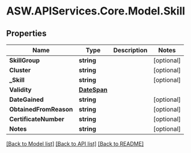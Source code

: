 
# ASW.APIServices.Core.Model.Skill

## Properties

Name | Type | Description | Notes
------------ | ------------- | ------------- | -------------
**SkillGroup** | **string** |  | [optional] 
**Cluster** | **string** |  | [optional] 
**_Skill** | **string** |  | [optional] 
**Validity** | [**DateSpan**](DateSpan.md) |  | 
**DateGained** | **string** |  | [optional] 
**ObtainedFromReason** | **string** |  | [optional] 
**CertificateNumber** | **string** |  | [optional] 
**Notes** | **string** |  | [optional] 

[[Back to Model list]](../README.md#documentation-for-models)
[[Back to API list]](../README.md#documentation-for-api-endpoints)
[[Back to README]](../README.md)

